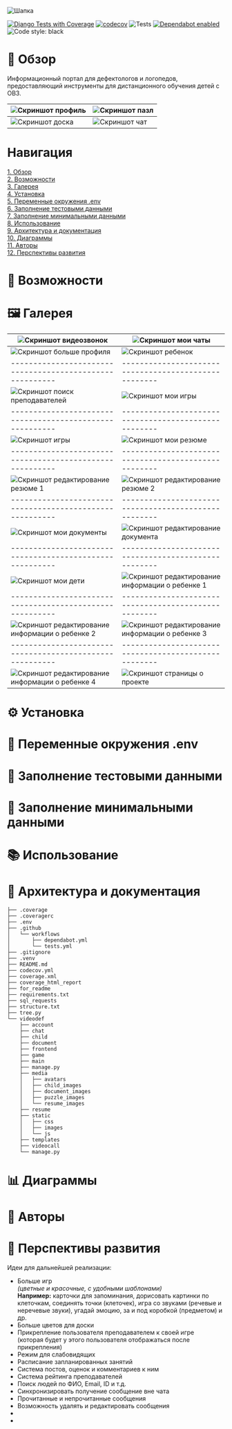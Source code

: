 ![Шапка](for_readme/header.JPG)


[![Django Tests with Coverage](https://github.com/timoncraus/videodef/actions/workflows/tests.yml/badge.svg)](https://github.com/timoncraus/videodef/actions/workflows/tests.yml)
[![codecov](https://codecov.io/gh/timoncraus/VideoDef/graph/badge.svg?token=29L5PMWR4L)](https://codecov.io/gh/timoncraus/VideoDef)
![Tests](https://img.shields.io/badge/tests-105-blue)
[![Dependabot enabled](https://img.shields.io/badge/Dependabot-enabled-brightgreen?logo=dependabot)](https://github.com/timoncraus/videodef/pulls?q=is%3Apr+author%3Aapp%2Fdependabot)
![Code style: black](https://img.shields.io/badge/code_style-black-000000.svg)

# 🌟 Обзор

Информационный портал для дефектологов и логопедов, предоставляющий инструменты для дистанционного обучения детей с ОВЗ.


| ![Скриншот профиль](for_readme/profile_screenshot.JPG) | ![Скриншот пазл](for_readme/puzzle_screenshot.JPG) |
|--------------------------------------------------------|----------------------------------------------------|
| ![Скриншот доска](for_readme/whiteboard_screenshot.JPG) | ![Скриншот чат](for_readme/chat_screenshot.JPG) |


# Навигация

[1. Обзор](#-обзор) \
[2. Возможности](#-возможности) \
[3. Галерея](#-галерея) \
[4. Установка](#%EF%B8%8F-установка) \
[5. Переменные окружения .env](#-переменные-окружения-env) \
[6. Заполнение тестовыми данными](#-заполнение-тестовыми-данными) \
[7. Заполнение минимальными данными](#-заполнение-минимальными-данными) \
[8. Использование](#-использование) \
[9. Архитектура и документация](#-архитектура-и-документация) \
[10. Диаграммы](#-диаграммы) \
[11. Авторы](#-авторы) \
[12. Перспективы развития](#-перспективы-развития)

# 📌 Возможности

# 🖼 Галерея

| ![Скриншот видеозвонок](for_readme/videocall_screenshot.JPG) | ![Скриншот мои чаты](for_readme/my_chats_screenshot.JPG) |
|--------------------------------------------------------|----------------------------------------------------|
| ![Скриншот больше профиля](for_readme/profile_more_screenshot.JPG) | ![Скриншот ребенок](for_readme/child_screenshot.JPG) |
|--------------------------------------------------------|----------------------------------------------------|
| ![Скриншот поиск преподавателей](for_readme/teacher_search_screenshot.JPG) | ![Скриншот мои игры](for_readme/my_games_screenshot.JPG) |
|--------------------------------------------------------|----------------------------------------------------|
| ![Скриншот игры](for_readme/games_screenshot.JPG) | ![Скриншот мои резюме](for_readme/my_resumes_screenshot.JPG) |
|--------------------------------------------------------|----------------------------------------------------|
| ![Скриншот редактирование резюме 1](for_readme/edit_resume_screenshot.JPG) | ![Скриншот редактирование резюме 2](for_readme/edit_resume2_screenshot.JPG) |
|--------------------------------------------------------|----------------------------------------------------|
| ![Скриншот мои документы](for_readme/my_documents_screenshot.JPG) | ![Скриншот редактирование документа](for_readme/edit_document_screenshot.JPG) |
|--------------------------------------------------------|----------------------------------------------------|
| ![Скриншот мои дети](for_readme/my_children_screenshot.JPG) | ![Скриншот редактирование информации о ребенке 1](for_readme/edit_child_screenshot.JPG) |
|--------------------------------------------------------|----------------------------------------------------|
| ![Скриншот редактирование информации о ребенке 2](for_readme/edit_child2_screenshot.JPG) | ![Скриншот редактирование информации о ребенке 3](for_readme/edit_child3_screenshot.JPG) |
|--------------------------------------------------------|----------------------------------------------------|
| ![Скриншот редактирование информации о ребенке 4](for_readme/edit_child4_screenshot.JPG) | ![Скриншот страницы о проекте](for_readme/about_screenshot.JPG) |

# ⚙️ Установка

# 🧾 Переменные окружения .env

# 🧪 Заполнение тестовыми данными

# 🌱 Заполнение минимальными данными

# 📚 Использование

# 📖 Архитектура и документация

```
├── .coverage
├── .coveragerc
├── .env
├── .github
│   └── workflows
│       ├── dependabot.yml
│       └── tests.yml
├── .gitignore
├── .venv
├── README.md
├── codecov.yml
├── coverage.xml
├── coverage_html_report
├── for_readme
├── requirements.txt
├── sql_requests
├── structure.txt
├── tree.py
└── videodef
    ├── account
    ├── chat
    ├── child
    ├── document
    ├── frontend
    ├── game
    ├── main
    ├── manage.py
    ├── media
    │   ├── avatars
    │   ├── child_images
    │   ├── document_images
    │   ├── puzzle_images
    │   └── resume_images
    ├── resume
    ├── static
    │   ├── css
    │   ├── images
    │   └── js
    ├── templates
    ├── videocall
    └── manage.py
```

# 📊 Диаграммы

# 👥 Авторы

# 🔭 Перспективы развития

Идеи для дальнейшей реализации:
- Больше игр \
  *(цветные и красочные, с удобными шаблонами)* \
  **Например:** карточки для запоминания, дорисовать картинки по клеточкам, соединять точки (клеточек), игра со звуками (речевые и неречевые звуки), угадай эмоцию, за и под коробкой (предметом) и др. 
- Больше цветов для доски
- Прикрепление пользователя преподавателем к своей игре \
  (которая будет у этого пользователя отображаться после прикрепления)
- Режим для слабовидящих
- Расписание запланированных занятий
- Система постов, оценок и комментариев к ним
- Система рейтинга преподавателей
- Поиск людей по ФИО, Email, ID и т.д.
- Синхронизировать получение сообщение вне чата
- Прочитанные и непрочитанные сообщения
- Возможность удалять и редактировать сообщения
- 
-
